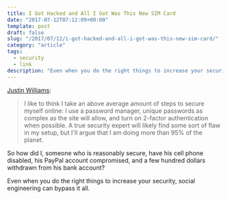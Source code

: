 ```yaml
---
title: I Got Hacked and All I Got Was This New SIM Card
date: "2017-07-12T07:12:09+00:00"
template: post
draft: false
slug: "/2017/07/12/i-got-hacked-and-all-i-got-was-this-new-sim-card/"
category: "article"
tags:
  - security
  - link
description: "Even when you do the right things to increase your security, social engineering can bypass it all."
---
```


[Justin Williams](https://carpeaqua.com/2017/07/07/hack-the-planet/):

> I like to think I take an above average amount of steps to secure myself online: I use a password manager, unique passwords as complex as the site will allow, and turn on 2-factor authentication when possible. A true security expert will likely find some sort of flaw in my setup, but I'll argue that I am doing more than 95% of the planet.

So how did I, someone who is reasonably secure, have his cell phone disabled, his PayPal account compromised, and a few hundred dollars withdrawn from his bank account?

Even when you do the right things to increase your security, social engineering can bypass it all.
